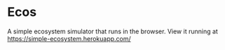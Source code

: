 # Ecos

A simple ecosystem simulator that runs in the browser.
View it running at https://simple-ecosystem.herokuapp.com/
